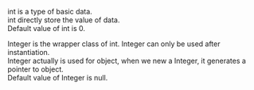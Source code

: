 int is a type of basic data.   
int directly store the value of data.   
Default value of int is 0.     


Integer is the wrapper class of int. Integer can only be used after instantiation.    
Integer actually is used for object, when we new a Integer, it generates a pointer to object.    
Default value of Integer is null.    

